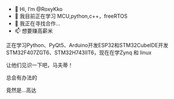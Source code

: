 - 👋 Hi, I’m @RoxyKko
- 🌱 我目前正在学习 MCU,python,c++，freeRTOS
- 💞️ 我正在寻找合作...
- 📫 想要赚高薪米

正在学习Python、PyQt5、Arduino开发ESP32和STM32CubeIDE开发STM32F407ZGT6、STM32H743IIT6，现在在学Zynq 和 linux

让他们见识一下吧，马夫蒂！

总会有办法的

竟然是...高达


<!---
RoxyKko/RoxyKko is a ✨ special ✨ repository because its `README.md` (this file) appears on your GitHub profile.
You can click the Preview link to take a look at your changes.
--->
